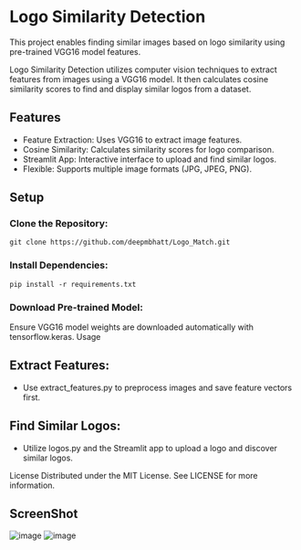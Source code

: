 # **Logo Similarity Detection**
This project enables finding similar images based on logo similarity using pre-trained VGG16 model features.

Logo Similarity Detection utilizes computer vision techniques to extract features from images using a VGG16 model. It then calculates cosine similarity scores to find and display similar logos from a dataset.

## **Features**
- Feature Extraction: Uses VGG16 to extract image features.
- Cosine Similarity: Calculates similarity scores for logo comparison.
- Streamlit App: Interactive interface to upload and find similar logos.
- Flexible: Supports multiple image formats (JPG, JPEG, PNG).

## **Setup**
### Clone the Repository:

    git clone https://github.com/deepmbhatt/Logo_Match.git

### Install Dependencies:

    pip install -r requirements.txt
    
### Download Pre-trained Model:

Ensure VGG16 model weights are downloaded automatically with tensorflow.keras.
Usage

## **Extract Features:**

- Use extract_features.py to preprocess images and save feature vectors first.
  
## **Find Similar Logos:**

- Utilize logos.py and the Streamlit app to upload a logo and discover similar logos.


License
Distributed under the MIT License. See LICENSE for more information.

## **ScreenShot**
![image](https://github.com/user-attachments/assets/ebfd35b0-7f07-401c-abec-0c7f19feab28)
![image](https://github.com/user-attachments/assets/f9bbd3ff-b591-478d-bb44-b5c57fa53582)


